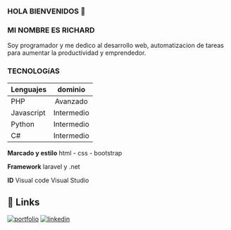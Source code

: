 ###   HOLA BIENVENIDOS 👋
###   MI NOMBRE ES RICHARD
Soy programador y me dedico al desarrollo web, automatizacion de tareas para aumentar la productividad y emprendedor.
### TECNOLOGíAS
| **Lenguajes** | dominio       |
| ------------- |:-------------:|
|      PHP      | Avanzado      |
|  Javascript   | Intermedio    |          |
|    Python     | Intermedio    |
|      C#       | Intermedio    |

  **Marcado y estilo**
  html - css - bootstrap
  
  **Framework**
  laravel y .net
  
  **ID**
  Visual code
  Visual Studio
  ## 🔗 Links
[![portfolio](https://img.shields.io/badge/my_portfolio-000?style=for-the-badge&logo=ko-fi&logoColor=white)](https://richardcc.cl/)
[![linkedin](https://img.shields.io/badge/linkedin-0A66C2?style=for-the-badge&logo=linkedin&logoColor=white)](https://www.linkedin.com/in/richard-eduardo-calderon-castillo)
<!--![YouTube Channel Views](https://img.shields.io/youtube/channel/views/:channelId)-->

 
  
  
  
  
<!--
**richardc-dev/richardc-dev** is a ✨ _special_ ✨ repository because its `README.md` (this file) appears on your GitHub profile.

Here are some ideas to get you started:

- 🔭 I’m currently working on ...
- 🌱 I’m currently learning ...
- 👯 I’m looking to collaborate on ...
- 🤔 I’m looking for help with ...
- 💬 Ask me about ...
- 📫 How to reach me: ...
- 😄 Pronouns: ...
- ⚡ Fun fact: ...
-->
